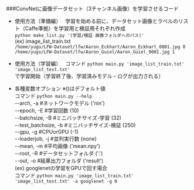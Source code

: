 
###ConvNetに画像データセット（3チャンネル画像）を学習させるコード

* 使用方法（準備編）  
学習を始める前に、データセット画像とラベルのリスト（Caffe準拠）を学習用と検証用それぞれ作成  
``python make_list.py '(学習/検証 画像フォルダへのパス)'``  
(ex) image_list_train.txt  
``/home/yugo/LFW-Dataset/lfw/Aaron_Eckhart/Aaron_Eckhart_0001.jpg 0``  
``/home/yugo/LFW-Dataset/lfw/Aaron_Guiel/Aaron_Guiel_0001.jpg 1``

* 使用方法（学習編）  
コマンド `python main.py 'image_list_train.txt' 'image_list_test.txt'`  
で学習開始（学習終了後、学習済みモデル・ログが出力される）
* 各種変数オプション ※()はデフォルト値  
コマンド `python main.py --help`  
--arch, -a           #ネットワークモデル ('nin')  
--epoch, -E          #学習回数 (10)  
--batchsize, -B      #ミニバッチサイズ-学習 (32)  
--test_batchsize, -b #ミニバッチサイズ-検証 (250)  
--gpu, -g            #CPUorGPU (-1)  
--loaderjob, -j      #並列実行数 (none)  
--mean, -m           #平均画像 ('mean.npy')  
--root, -R           #データセットフォルダ ('.')  
--out, -o            #結果出力フォルダ ('result')  
(ex) googlenetの学習をGPUで回す場合  
コマンド `python main.py 'image_list_train.txt' 'image_list_test.txt' -a googlenet -g 0`
